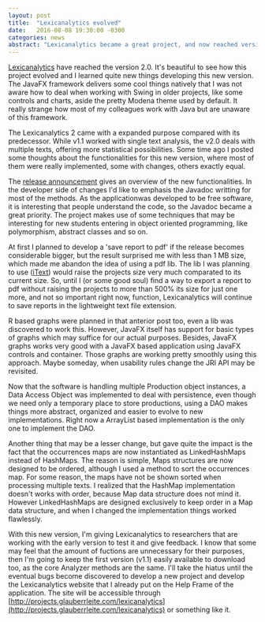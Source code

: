 ```yaml
---
layout: post
title:  "Lexicanalytics evolved"
date:   2016-08-08 19:30:00 -0300
categories: news
abstract: "Lexicanalytics became a great project, and now reached version 2.0. The release announcement gives an overview for most functionalities that users may notice, but there are some developing aspects that can not go unnoticed, neither unpublished. Now the software is being delivered to some researchers to test and give feedback about usage."
---
```

[Lexicanalytics](https://github.com/glauberrleite/lexicanalytics) have reached the version 2.0. It's beautiful to see how this project evolved and I learned quite new things developing this new version. The JavaFX framework delivers some cool things natively that I was not aware how to deal when working with Swing in older projects, like some controls and charts, aside the pretty Modena theme used by default. It really strange how most of my colleagues work with Java but are unaware of this framework.

The Lexicanalytics 2 came with a expanded purpose compared with its predecessor. While v1.1 worked with single text analysis, the v2.0 deals with multiple texts, offering more statistical possibilities. Some time ago I posted some thoughts about the functionalities for this new version, where most of them were really implemented, some with changes, others exactly equal. 

The [release announcement](http://github.com/glauberrleite/lexicanalytics/releases/tag/v2.0) gives an overview of the new functionalities. In the developer side of changes I'd like to emphasis the Javadoc writting for most of the methods. As the applicationwas developed to be free software, it is interesting that people understand the code, so the Javadoc became a great priority. The project makes use of some techniques that may be interesting for new students entering in object oriented programming, like polymorphism, abstract classes and so on.

At first I planned to develop a 'save report to pdf' if the release becomes considerable bigger, but the result surprised me with less than 1 MB size, which made me abandon the idea of using a pdf lib. The lib I was planning to use ([iText](http://itextpdf.com)) would raise the projects size very much comparated to its current size. So, until I (or some good soul) find a way to export a report to pdf without raising the projects to more than 500% its size for just one more, and not so important right now, function, Lexicanalytics will continue to save reports in the lightweight text file extension.

R based graphs were planned in that anterior post too, even a lib was discovered to work this. However, JavaFX itself has support for basic types of graphs which may suffice for our actual purposes. Besides, JavaFX graphs works very good with a JavaFX based application using JavaFX controls and container. Those graphs are working pretty smoothly using this approach. Maybe someday, when usability rules change the JRI API may be revisited.

Now that the software is handling multiple Production object instances, a Data Access Object was implemented to deal with persistence, even though we need only a temporary place to store productions, using a DAO makes things more abstract, organized and easier to evolve to new implementations. Right now a ArrayList based implementation is the only one to implement the DAO.

Another thing that may be a lesser change, but gave quite the impact is the fact that the occurrences maps are now instantiated as LinkedHashMaps instead of HashMaps. The reason is simple, Maps structures are now designed to be ordered, although I used a method to sort the occurrences map. For some reason, the maps have not be shown sorted when processing multiple texts. I realized that the HashMap implementation doesn't works with order, because Map data structure does not mind it. However LinkedHashMaps are designed exclusively to keep order in a Map data structure, and when I changed the implementation things worked flawlessly.

With this new version, I'm giving Lexicanalytics to researchers that are working with the early version to test it and give feedback. I know that some may feel that the amount of fuctions are unnecessary for their purposes, then I'm going to keep the first version (v1.1) easily available to download too, as the core Analyzer methods are the same. I'll take the hiatus until the eventual bugs become discovered to develop a new project and develop the Lexicanalytics website that I already put on the Help Frame of the application. The site will be accessible through [http://projects.glauberrleite.com/lexicanalytics](http://projects.glauberrleite.com/lexicanalytics) or something like it.
